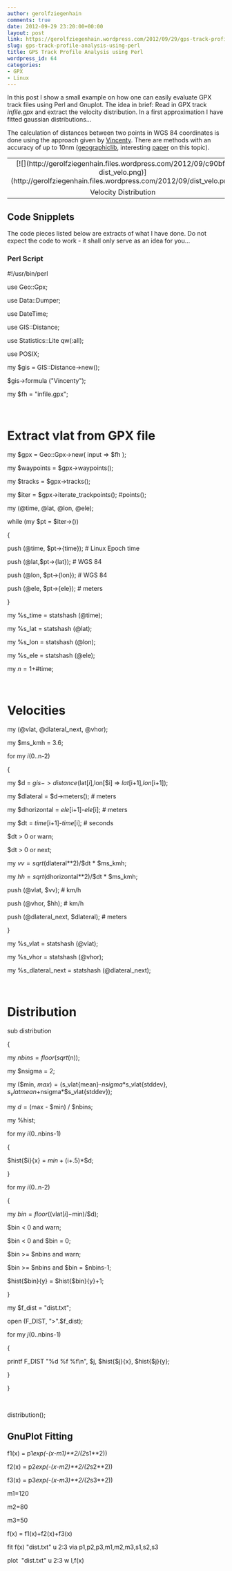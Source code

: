 ```yaml
---
author: gerolfziegenhain
comments: true
date: 2012-09-29 23:20:00+00:00
layout: post
link: https://gerolfziegenhain.wordpress.com/2012/09/29/gps-track-profile-analysis-using-perl/
slug: gps-track-profile-analysis-using-perl
title: GPS Track Profile Analysis using Perl
wordpress_id: 64
categories:
- GPX
- Linux
---
```





In this post I show a small example on how one can easily evaluate GPX track files using Perl and Gnuplot. The idea in brief: Read in GPX track _infile.gpx_ and extract the velocity distribution. In a first approximation I have fitted gaussian distributions...








The calculation of distances between two points in WGS 84 coordinates is done using the approach given by [Vincenty](http://en.wikipedia.org/wiki/Vincenty's_formulae). There are methods with an accuracy of up to 10nm ([geographiclib](http://geographiclib.sourceforge.net/), interesting [paper](http://arxiv.org/abs/1002.1417) on this topic).



<table cellpadding="0" align="center" style="margin-left:auto;margin-right:auto;text-align:center;" cellspacing="0" class="tr-caption-container" >
<tbody >
<tr >

<td style="text-align:center;" >[![](http://gerolfziegenhain.files.wordpress.com/2012/09/c90bf-dist_velo.png)](http://gerolfziegenhain.files.wordpress.com/2012/09/dist_velo.png)
</td>
</tr>
<tr >

<td style="text-align:center;" class="tr-caption" >Velocity Distribution
</td>
</tr>
</tbody>
</table>





## Code Snipplets




The code pieces listed below are extracts of what I have done. Do not expect the code to work - it shall only serve as an idea for you...




### Perl Script







#!/usr/bin/perl




use Geo::Gpx;




use Data::Dumper;




use DateTime;




use GIS::Distance;




use Statistics::Lite qw(:all);




use POSIX;




my $gis = GIS::Distance->new();




$gis->formula ("Vincenty");




my $fh = "infile.gpx";




 




# Extract vlat from GPX file




my $gpx = Geo::Gpx->new( input => $fh );




my $waypoints = $gpx->waypoints();




my $tracks = $gpx->tracks();




my $iter = $gpx->iterate_trackpoints(); #points();




my (@time, @lat, @lon, @ele);




while (my $pt = $iter->())




{




push (@time, $pt->{time}); # Linux Epoch time




push (@lat,$pt->{lat}); # WGS 84




push (@lon, $pt->{lon}); # WGS 84




push (@ele, $pt->{ele}); # meters




}




my %s_time = statshash (@time);




my %s_lat = statshash (@lat);




my %s_lon = statshash (@lon);




my %s_ele = statshash (@ele);




my $n = 1+$#time;




 




# Velocities




my (@vlat, @dlateral_next, @vhor);




my $ms_kmh = 3.6;




for my $i (0..$n-2)




{




my $d = $gis->distance ($lat[$i],$lon[$i] => $lat[$i+1],$lon[$i+1]); 




my $dlateral = $d->meters(); # meters




my $dhorizontal = $ele[$i+1]-$ele[$i]; # meters




my $dt = $time[$i+1]-$time[$i]; # seconds




$dt > 0 or warn;




$dt > 0 or next;




my $vv = sqrt($dlateral**2)/$dt * $ms_kmh; 




my $hh = sqrt($dhorizontal**2)/$dt * $ms_kmh;




push (@vlat, $vv); # km/h




push (@vhor, $hh); # km/h




push (@dlateral_next, $dlateral); # meters




}




my %s_vlat = statshash (@vlat);




my %s_vhor = statshash (@vhor);




my %s_dlateral_next = statshash (@dlateral_next);




 




# Distribution




sub distribution




{




my $nbins = floor(sqrt($n));




my $nsigma = 2;




my ($min, $max) = ($s_vlat{mean}-$nsigma*$s_vlat{stddev}, $s_vlat{mean}+$nsigma*$s_vlat{stddev});




my $d = ($max - $min) / $nbins;




my %hist;




for my $i (0..$nbins-1)




{




$hist{$i}{x} = $min+($i+.5)*$d;




}




for my $i (0..$n-2)




{




my $bin = floor(($vlat[$i]-$min)/$d);




$bin < 0 and warn;




$bin < 0 and $bin = 0;




$bin >= $nbins and warn;




$bin >= $nbins and $bin = $nbins-1;




$hist{$bin}{y} = $hist{$bin}{y}+1;




}




my $f_dist = "dist.txt";




open (F_DIST, ">".$f_dist);




for my $j (0..$nbins-1)




{




printf F_DIST "%d %f %f\n", $j, $hist{$j}{x}, $hist{$j}{y};




}




}




 




distribution();










## GnuPlot Fitting







f1(x) = p1*exp(-(x-m1)**2/(2*s1**2))




f2(x) = p2*exp(-(x-m2)**2/(2*s2**2))




f3(x) = p3*exp(-(x-m3)**2/(2*s3**2))




m1=120




m2=80




m3=50




f(x) = f1(x)+f2(x)+f3(x)




fit f(x) "dist.txt" u 2:3 via p1,p2,p3,m1,m2,m3,s1,s2,s3




plot  "dist.txt" u 2:3 w l,f(x)









